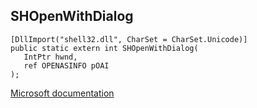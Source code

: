 ## SHOpenWithDialog

```
[DllImport("shell32.dll", CharSet = CharSet.Unicode)]
public static extern int SHOpenWithDialog(
   IntPtr hwnd,
   ref OPENASINFO pOAI
);
```

[Microsoft documentation](https://docs.microsoft.com/en-us/windows/win32/api/shobjidl_core/nf-shobjidl_core-shopenwithdialog)
